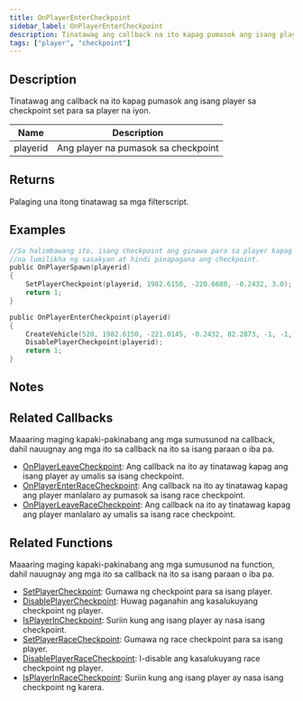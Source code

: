```yaml
---
title: OnPlayerEnterCheckpoint
sidebar_label: OnPlayerEnterCheckpoint
description: Tinatawag ang callback na ito kapag pumasok ang isang player sa checkpoint set para sa player na iyon.
tags: ["player", "checkpoint"]
---
```


## Description

Tinatawag ang callback na ito kapag pumasok ang isang player sa checkpoint set para sa player na iyon.

| Name     | Description                            |
| -------- | -------------------------------------- |
| playerid | Ang player na pumasok sa checkpoint    |

## Returns

Palaging una itong tinatawag sa mga filterscript.

## Examples

```c
//Sa halimbawang ito, isang checkpoint ang ginawa para sa player kapag nag-spawn,
//na lumilikha ng sasakyan at hindi pinapagana ang checkpoint.
public OnPlayerSpawn(playerid)
{
    SetPlayerCheckpoint(playerid, 1982.6150, -220.6680, -0.2432, 3.0);
    return 1;
}

public OnPlayerEnterCheckpoint(playerid)
{
    CreateVehicle(520, 1982.6150, -221.0145, -0.2432, 82.2873, -1, -1, 60000);
    DisablePlayerCheckpoint(playerid);
    return 1;
}
```

## Notes

<TipNPCCallbacks />

## Related Callbacks

Maaaring maging kapaki-pakinabang ang mga sumusunod na callback, dahil nauugnay ang mga ito sa callback na ito sa isang paraan o iba pa.

- [OnPlayerLeaveCheckpoint](OnPlayerLeaveCheckpoint): Ang callback na ito ay tinatawag kapag ang isang player ay umalis sa isang checkpoint.
- [OnPlayerEnterRaceCheckpoint](OnPlayerEnterRaceCheckpoint): Ang callback na ito ay tinatawag kapag ang player manlalaro ay pumasok sa isang race checkpoint.
- [OnPlayerLeaveRaceCheckpoint](OnPlayerLeaveRaceCheckpoint): Ang callback na ito ay tinatawag kapag ang player manlalaro ay umalis sa isang race checkpoint.

## Related Functions

Maaaring maging kapaki-pakinabang ang mga sumusunod na function, dahil nauugnay ang mga ito sa callback na ito sa isang paraan o iba pa.

- [SetPlayerCheckpoint](../functions/SetPlayerCheckpoint): Gumawa ng checkpoint para sa isang player.
- [DisablePlayerCheckpoint](../functions/DisablePlayerCheckpoint): Huwag paganahin ang kasalukuyang checkpoint ng player.
- [IsPlayerInCheckpoint](../functions/IsPlayerInCheckpoint): Suriin kung ang isang player ay nasa isang checkpoint.
- [SetPlayerRaceCheckpoint](../functions/SetPlayerRaceCheckpoint): Gumawa ng race checkpoint para sa isang player.
- [DisablePlayerRaceCheckpoint](../functions/DisablePlayerRaceCheckpoint): I-disable ang kasalukuyang race checkpoint ng player.
- [IsPlayerInRaceCheckpoint](../functions/IsPlayerInRaceCheckpoint): Suriin kung ang isang player ay nasa isang checkpoint ng karera.